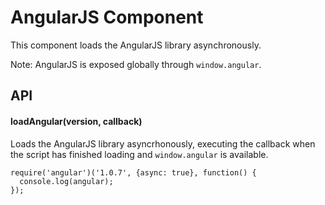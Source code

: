 AngularJS Component
===================

This component loads the AngularJS library asynchronously.

Note: AngularJS is exposed globally through `window.angular`.

API
---

#### loadAngular(version, callback)

Loads the AngularJS library asyncrhonously, executing the callback when the
script has finished loading and `window.angular` is available.

    require('angular')('1.0.7', {async: true}, function() {
      console.log(angular);
    });
